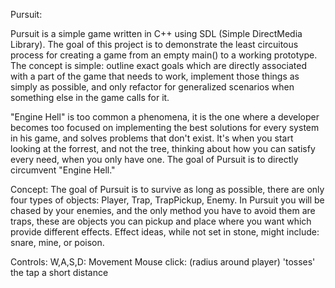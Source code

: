 Pursuit:

  Pursuit is a simple game written in C++ using SDL (Simple DirectMedia Library). The goal of this project is to demonstrate the least circuitous process for creating a game from an empty main() to a working prototype. The concept is simple: outline exact goals which are directly associated with a part of the game that needs to work, implement those things as simply as possible, and only refactor for generalized scenarios when something else in the game calls for it.

  "Engine Hell" is too common a phenomena, it is the one where a developer becomes too focused on implementing the best solutions for every system in his game, and solves problems that don't exist. It's when you start looking at the forrest, and not the tree, thinking about how you can satisfy every need, when you only have one. The goal of Pursuit is to directly circumvent "Engine Hell."

Concept:
  The goal of Pursuit is to survive as long as possible, there are only four types of objects: Player, Trap, TrapPickup, Enemy. In Pursuit you will be chased by your enemies, and the only method you have to avoid them are traps, these are objects you can pickup and place where you want which provide different effects. Effect ideas, while not set in stone, might include: snare, mine, or poison.

Controls:
  W,A,S,D: Movement
  Mouse click: (radius around player) 'tosses' the tap a short distance 
